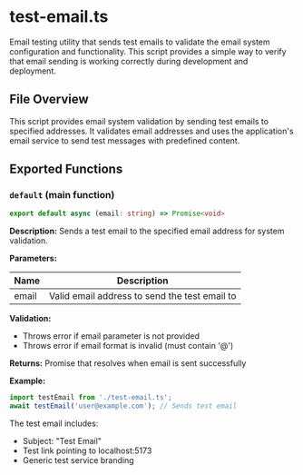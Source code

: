 # test-email.ts

Email testing utility that sends test emails to validate the email system configuration and functionality. This script provides a simple way to verify that email sending is working correctly during development and deployment.

## File Overview

This script provides email system validation by sending test emails to specified addresses. It validates email addresses and uses the application's email service to send test messages with predefined content.

## Exported Functions

### `default` (main function)
```ts
export default async (email: string) => Promise<void>
```

**Description:** Sends a test email to the specified email address for system validation.

**Parameters:**

| Name | Description |
|------|-------------|
| email | Valid email address to send the test email to |

**Validation:**
- Throws error if email parameter is not provided
- Throws error if email format is invalid (must contain '@')

**Returns:** Promise that resolves when email is sent successfully

**Example:**
```ts
import testEmail from './test-email.ts';
await testEmail('user@example.com'); // Sends test email
```

The test email includes:
- Subject: "Test Email"  
- Test link pointing to localhost:5173
- Generic test service branding
